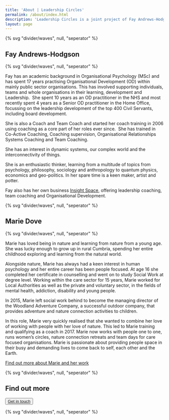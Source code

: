 ```yaml
---
title: 'About | Leadership Circles'
permalink: /about/index.html
description: 'Leadership Circles is a joint project of Fay Andrews-Hodgson & Marie Dove.'
layout: page
---
```


<article class="full  section" style="--spot-color: var(--color-primary-highlight)">
  {% svg "divider/waves", null, "seperator" %}
  <section class="feature section__inner wrapper">
    <h2>Fay Andrews-Hodgson</h2>
  </section>
{% svg "divider/waves", null, "seperator" %}
</article>

Fay has an academic background in Organisational Psychology (MSc) and has spent 17 years practising Organisational Development (OD) within mainly public sector organisations. This has involved supporting individuals, teams and whole organisations in their learning, development and Leadership.  She spent 10 years as an OD practitioner in the NHS and most recently spent 4 years as a Senior OD practitioner in the Home Office, focussing on the leadership development of the top 400 Civil Servants, including board development.

She is also a Coach and Team Coach and started her coach training in 2006 using coaching as a core part of her roles ever since.  She has trained in Co-Active Coaching, Coaching supervision, Organisational Relationships Systems Coaching and Team Coaching.

She has an interest in dynamic systems, our complex world and the interconnectivity of things.

She is an enthusiastic thinker, learning from a multitude of topics from psychology, philosophy, sociology and anthropology to quantum physics, economics and geo-politics. In her spare time is a keen maker, artist and potter.

Fay also has her own business [Insight Space](https://insightspace.co.uk), offering leadership coaching, team coaching and Organisational Development.

<article class="full  section" style="--spot-color: var(--color-primary-highlight)">
  {% svg "divider/waves", null, "seperator" %}
  <section class="feature section__inner wrapper">
    <h2>Marie Dove</h2>
  </section>
{% svg "divider/waves", null, "seperator" %}
</article>

Marie has loved being in nature and learning from nature from a young age. She was lucky enough to grow up in rural Cumbria, spending her entire childhood exploring and learning from the natural world.

Alongside nature, Marie has always had a keen interest in human psychology and her entire career has been people focused. At age 16 she completed her certificate in counselling and went on to study Social Work at degree level. Working within the care sector for 15 years, Marie worked for Local Authorities as well as the private and voluntary sector, in the fields of mental health, addiction, disability and young people.

In 2015, Marie left social work behind to become the managing director of the Woodland Adventure Company, a successful outdoor company, that provides adventure and nature connection activities to children.

In this role, Marie very quickly realised that she wanted to combine her love of working with people with her love of nature. This led to Marie training and qualifying as a coach in 2017. Marie now works with people one to one, runs women’s circles, nature connection retreats and team days for care focused organisations. Marie is passionate about providing people space in their busy and demanding lives to come back to self, each other and the Earth.

[Find out more about Marie and her work](https://mariedove.co.uk)

<article class="full  section" style="--spot-color: var(--color-primary-highlight)">
  {% svg "divider/waves", null, "seperator" %}
  <section class="feature section__inner wrapper">
    <h2>Find out more</h2>
      <p>
        <button class="button"><a href='/contact'>Get in touch</a></button>
      </p>
  </section>
{% svg "divider/waves", null, "seperator" %}
</article>
